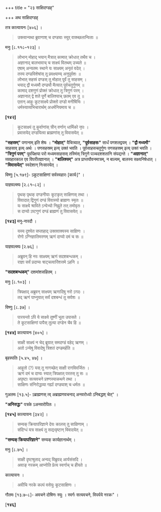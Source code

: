 +++
title = "२३ साक्षिदण्डह्"

+++
अथ साक्षिदण्डह्

तत्र कात्यायनः [४०६] ।

> उक्त्वान्यथा ब्रुवाणाश् च दण्ड्याः स्युर् वाक्च्छलान्विताः ॥

मनुः [८.११८–१२३] ।

> लोभान् मोहाद् भयान् मैत्रात् कामात् क्रोधात् तथैव च ।  
> अज्ञानाद् बालभावाच् च साक्ष्यं वितथम् उच्यते ॥  
> एषाम् अन्यतमः स्थाने यः साक्ष्यम् अनृतं वदेत् ।  
> तस्य दण्डविशेषांस् तु प्रवक्ष्याम्य् अनुपूर्वशः ॥  
> लोभात् सहस्रं दण्डस् तु मोहात् पूर्वं तु साहसम् ।  
> भयाद् द्वौ मध्यमौ दण्ड्यौ मैत्यात् पूर्वचतुर्गुणम् ॥  
> कामाद् दशगुणं प्रोक्तं क्रोधात् तु त्रिगुणं परम् ।  
> अज्ञानात् द्वे शते पूर्णे बालिश्याच् छतम् एव तु ॥  
> एतान् आहुः कूटसाक्ष्ये प्रोक्तो दण्डो मनीषिभिः ।  
> धर्मस्याव्यभिचारार्थम् अधर्मनियमाय च ॥

**[१४२]**  
> कूटसाक्ष्यं तु कुर्वाणांस् त्रीन् वर्णान् धार्मिको नृपः ।  
> प्रवासयेद् दण्डयित्वा ब्राह्मणांस् तु विवासयेत् ॥

**"सहस्रम्"** पणानाम् इति शेषः । **"मोहात्"** वैचित्र्यात्, **"पूर्वसाहसः"** सार्धं पणशतद्वयम् । **"द्वौ मध्यमौ"** साहसाव् इत्य् अर्थः । पणसहस्रम् इत्य् उक्तं भवति । पूर्वसाहसचतुर्गुणः पणसहस्रम् इत्य् उक्तं भवति । **"त्रिगुणं परम्"** पूर्वापेक्षया परो मध्यमसाहसस् तस्मिंस् त्रिगुणे पञ्चदशशतानि संपद्यन्ते । **"अज्ञानात्"** व्यवहारकाल एव विपरीतज्ञानात् । **"बालिश्यम्"** अत्र प्राप्तयौवनमात्रम्, न बाल्यम्, बालस्य सक्ष्यनिषेधात् । **"विवासयेत्"** स्वदेशान् निःसारयेत् ।

विष्णुः [५.१७९]- ऽकूटसाक्षिणां सर्वस्वहारः [कार्यः]" ।

याज्ञवल्क्यः [२.८१–८२] ।

> पृथक् पृथक् दण्डनीयाः कूटकृत् साक्षिणस् तथा ।  
> विवादात् द्विगुणं दण्डं विवास्यो ब्राह्मणः स्मृतः ॥  
> यः साक्ष्ये श्राविते ऽन्येभ्यो निह्नुते तत् तमोवृतः ।  
> स दाप्यो ऽष्टगुणं दण्डं ब्राह्मणं तु विवासयेत् ॥

**[१४३]** मनु-नारदौ ।

> यस्य दृश्येत सप्ताहाद् उक्तवाक्यस्य साक्षिणः ।  
> रोगो ऽग्निज्ञातिमरणम् ऋणं दाप्यो दमं च सः ॥

याज्ञवल्क्यः [२.७६] ।

> अब्रुवन् हि नरः साक्ष्यम् ऋणं सदशबन्धकम् ।  
> राज्ञा सर्वं प्रदाप्यः षाट्चत्वारिंशत्तमे ऽहनि ॥

**"सदशबन्धकम्"** दशमांशसहितम् ।

मनुः [८.१०३] ।

> त्रिपक्षाद् अब्रुवन् साक्ष्यम् ऋणादिषु नरो ऽगदः ।  
> तद् ऋणं पाप्नुयात् सर्वं दशबन्धं तु सर्वशः ॥

विष्णुः [८.३७] ।

> पारयन्तो ऽपि ये साक्ष्ये तूष्णीं भूता उपासते ।  
> ते कूटसाक्षिणां पापैस् तुल्या दण्डेन चैव हि ॥

**[१४४]** कात्यायनः [४०५] ।

> साक्षी साक्ष्यं न चेद् ब्रूयात् समदण्डं वहेद् ऋणम् । \
> अतो ऽन्येषु विवादेषु त्रिशतं दण्डमर्हति ॥

बृहस्पतिः [५.४५, ४७] ।

> आहूतो (?) यस् तु नागच्छेत् साक्षी रागविवर्जितः ।  
> ऋणं दमं च दाप्यः स्यात् त्रिपक्षात् परतस् तु सः ॥  
> अपृष्टाः सत्यवचने प्रश्णस्याकथने तथा ।  
> साक्षिणः संनिरोद्धव्या गर्ह्या दण्ड्याश् च धर्मतः ॥

गुअतमः [१३.५]- ऽब्राह्मणस् त्व् अब्राह्मणवचनाद् अनवरोध्यो ऽनिबद्धश् चेत्" ।

**"अनिरुद्धः"** पत्रके ऽअनवरोपितः ।

**[१४५]** कात्यायनः [३४२] ।

> सम्यक् क्रियापरिज्ञाने देयः कालस् तु साक्षिणाम् ।  
> संदिग्धं यत्र साक्ष्यं तु सद्यःपृष्टान् विवादयेत् ॥

**"सम्यक् क्रियापरिज्ञाने"** सम्यक् कार्यज्ञानार्थम् ।

मनुः [८.७५] ।

> साक्षी दृष्टश्रुताद् अन्यद् विब्रुवन्न् आर्यसंसदि ।  
> अवाङ् नरकम् आप्नोति प्रेत्य स्वर्गाच् च हीयते ॥

कात्यायनः ।

> अवीचि नरके कल्पं वसेयुः कूटसाक्षिणः ।

गौतमः [१३.७–८]- अवचने दोषिणः स्युः । स्वर्गः सत्यवचने, विपर्यये नरकः" ।

[**१४६]**
